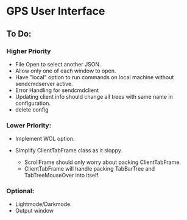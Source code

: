 # GPS User Interface

## To Do:

### Higher Priority
* File Open to select another JSON.
* Allow only one of each window to open.
* Have "local" option to run commands on local machine without sendcmdserver active.
* Error Handling for sendcmdclient
* Updating client info should change all trees with same name in configuration.
* delete config

### Lower Priority:
- Implement WOL option.

- Simplify ClientTabFrame class as it sloppy.
	- ScrollFrame should only worry about packing ClientTabFrame.
	- ClientTabFrame will handle packing TabBarTree and TabTreeMouseOver into itself.

### Optional:
- Lightmode/Darkmode.
- Output window



